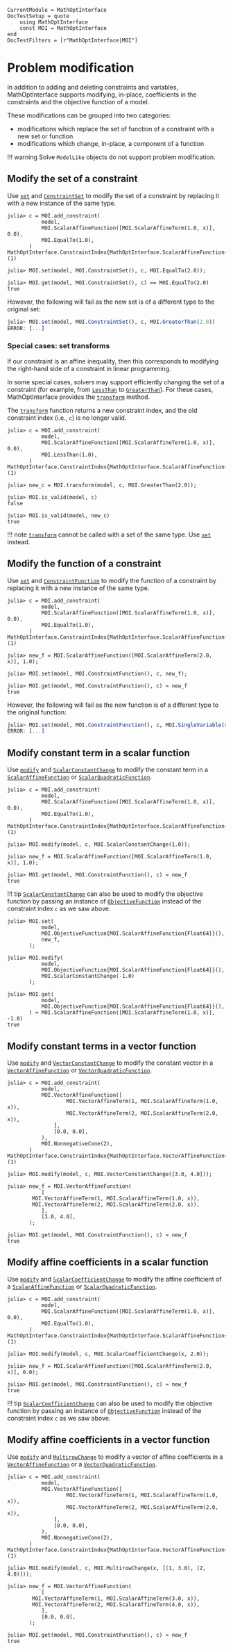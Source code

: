 ```@meta
CurrentModule = MathOptInterface
DocTestSetup = quote
    using MathOptInterface
    const MOI = MathOptInterface
end
DocTestFilters = [r"MathOptInterface|MOI"]
```

# Problem modification

In addition to adding and deleting constraints and variables, MathOptInterface
supports modifying, in-place, coefficients in the constraints and the objective
function of a model.

These modifications can be grouped into two categories:
 * modifications which replace the set of function of a constraint with a new
   set or function
 * modifications which change, in-place, a component of a function

!!! warning
    Solve `ModelLike` objects do not support problem modification.

## Modify the set of a constraint

Use [`set`](@ref) and [`ConstraintSet`](@ref) to modify the set of a constraint
by replacing it with a new instance of the same type.

```jldoctest modify_set; setup=:(model = MOI.Utilities.Model{Float64}(); x = MOI.add_variable(model))
julia> c = MOI.add_constraint(
           model,
           MOI.ScalarAffineFunction([MOI.ScalarAffineTerm(1.0, x)], 0.0),
           MOI.EqualTo(1.0),
       )
MathOptInterface.ConstraintIndex{MathOptInterface.ScalarAffineFunction{Float64},MathOptInterface.EqualTo{Float64}}(1)

julia> MOI.set(model, MOI.ConstraintSet(), c, MOI.EqualTo(2.0));

julia> MOI.get(model, MOI.ConstraintSet(), c) == MOI.EqualTo(2.0)
true
```


However, the following will fail as the new set is of a different type to the
original set:
```julia
julia> MOI.set(model, MOI.ConstraintSet(), c, MOI.GreaterThan(2.0))
ERROR: [...]
```

### Special cases: set transforms

If our constraint is an affine inequality, then this corresponds to modifying
the right-hand side of a constraint in linear programming.

In some special cases, solvers may support efficiently changing the set of a
constraint (for example, from [`LessThan`](@ref) to [`GreaterThan`](@ref)). For
these cases, MathOptInterface provides the [`transform`](@ref) method.

The [`transform`](@ref) function returns a new constraint index, and the old
constraint index (i.e., `c`) is no longer valid.

```jldoctest transform_set; setup=:(model = MOI.Utilities.Model{Float64}(); x = MOI.add_variable(model))
julia> c = MOI.add_constraint(
           model,
           MOI.ScalarAffineFunction([MOI.ScalarAffineTerm(1.0, x)], 0.0),
           MOI.LessThan(1.0),
       )
MathOptInterface.ConstraintIndex{MathOptInterface.ScalarAffineFunction{Float64},MathOptInterface.LessThan{Float64}}(1)

julia> new_c = MOI.transform(model, c, MOI.GreaterThan(2.0));

julia> MOI.is_valid(model, c)
false

julia> MOI.is_valid(model, new_c)
true
```

!!! note
    [`transform`](@ref) cannot be called with a set of the same type. Use
    [`set`](@ref) instead.

## Modify the function of a constraint

Use [`set`](@ref) and [`ConstraintFunction`](@ref) to modify the function of a
constraint by replacing it with a new instance of the same type.

```jldoctest modify_function; setup=:(model = MOI.Utilities.Model{Float64}(); x = MOI.add_variable(model))
julia> c = MOI.add_constraint(
           model,
           MOI.ScalarAffineFunction([MOI.ScalarAffineTerm(1.0, x)], 0.0),
           MOI.EqualTo(1.0),
       )
MathOptInterface.ConstraintIndex{MathOptInterface.ScalarAffineFunction{Float64},MathOptInterface.EqualTo{Float64}}(1)

julia> new_f = MOI.ScalarAffineFunction([MOI.ScalarAffineTerm(2.0, x)], 1.0);

julia> MOI.set(model, MOI.ConstraintFunction(), c, new_f);

julia> MOI.get(model, MOI.ConstraintFunction(), c) ≈ new_f
true
```

However, the following will fail as the new function is of a different type to
the original function:
```julia
julia> MOI.set(model, MOI.ConstraintFunction(), c, MOI.SingleVariable(x))
ERROR: [...]
```

## Modify constant term in a scalar function

Use [`modify`](@ref) and [`ScalarConstantChange`](@ref) to modify the constant
term in a [`ScalarAffineFunction`](@ref) or [`ScalarQuadraticFunction`](@ref).

```jldoctest scalar_constant_change; setup=:(model = MOI.Utilities.Model{Float64}(); x = MOI.add_variable(model))
julia> c = MOI.add_constraint(
           model,
           MOI.ScalarAffineFunction([MOI.ScalarAffineTerm(1.0, x)], 0.0),
           MOI.EqualTo(1.0),
       )
MathOptInterface.ConstraintIndex{MathOptInterface.ScalarAffineFunction{Float64},MathOptInterface.EqualTo{Float64}}(1)

julia> MOI.modify(model, c, MOI.ScalarConstantChange(1.0));

julia> new_f = MOI.ScalarAffineFunction([MOI.ScalarAffineTerm(1.0, x)], 1.0);

julia> MOI.get(model, MOI.ConstraintFunction(), c) ≈ new_f
true
```

!!! tip
    [`ScalarConstantChange`](@ref) can also be used to modify the objective
    function by passing an instance of [`ObjectiveFunction`](@ref) instead of
    the constraint index `c` as we saw above.

```jldoctest scalar_constant_change
julia> MOI.set(
           model,
           MOI.ObjectiveFunction{MOI.ScalarAffineFunction{Float64}}(),
           new_f,
       );

julia> MOI.modify(
           model,
           MOI.ObjectiveFunction{MOI.ScalarAffineFunction{Float64}}(),
           MOI.ScalarConstantChange(-1.0)
       );

julia> MOI.get(
           model,
           MOI.ObjectiveFunction{MOI.ScalarAffineFunction{Float64}}(),
       ) ≈ MOI.ScalarAffineFunction([MOI.ScalarAffineTerm(1.0, x)], -1.0)
true
```

## Modify constant terms in a vector function

Use [`modify`](@ref) and [`VectorConstantChange`](@ref) to modify the constant
vector in a [`VectorAffineFunction`](@ref) or [`VectorQuadraticFunction`](@ref).

```jldoctest vector_constant_change; setup=:(model = MOI.Utilities.Model{Float64}(); x = MOI.add_variable(model))
julia> c = MOI.add_constraint(
           model,
           MOI.VectorAffineFunction([
                   MOI.VectorAffineTerm(1, MOI.ScalarAffineTerm(1.0, x)),
                   MOI.VectorAffineTerm(2, MOI.ScalarAffineTerm(2.0, x)),
               ],
               [0.0, 0.0],
           ),
           MOI.NonnegativeCone(2),
       )
MathOptInterface.ConstraintIndex{MathOptInterface.VectorAffineFunction{Float64},MathOptInterface.NonnegativeCone}(1)

julia> MOI.modify(model, c, MOI.VectorConstantChange([3.0, 4.0]));

julia> new_f = MOI.VectorAffineFunction(
           [
        MOI.VectorAffineTerm(1, MOI.ScalarAffineTerm(1.0, x)),
        MOI.VectorAffineTerm(2, MOI.ScalarAffineTerm(2.0, x)),
           ],
           [3.0, 4.0],
       );

julia> MOI.get(model, MOI.ConstraintFunction(), c) ≈ new_f
true
```

## Modify affine coefficients in a scalar function

Use [`modify`](@ref) and [`ScalarCoefficientChange`](@ref) to modify the affine
coefficient of a [`ScalarAffineFunction`](@ref) or [`ScalarQuadraticFunction`](@ref).

```jldoctest scalar_coefficient_change; setup=:(model = MOI.Utilities.Model{Float64}(); x = MOI.add_variable(model))
julia> c = MOI.add_constraint(
           model,
           MOI.ScalarAffineFunction([MOI.ScalarAffineTerm(1.0, x)], 0.0),
           MOI.EqualTo(1.0),
       )
MathOptInterface.ConstraintIndex{MathOptInterface.ScalarAffineFunction{Float64},MathOptInterface.EqualTo{Float64}}(1)

julia> MOI.modify(model, c, MOI.ScalarCoefficientChange(x, 2.0));

julia> new_f = MOI.ScalarAffineFunction([MOI.ScalarAffineTerm(2.0, x)], 0.0);

julia> MOI.get(model, MOI.ConstraintFunction(), c) ≈ new_f
true
```

!!! tip
    [`ScalarCoefficientChange`](@ref) can also be used to modify the objective
    function by passing an instance of [`ObjectiveFunction`](@ref) instead of
    the constraint index `c` as we saw above.

## Modify affine coefficients in a vector function

Use [`modify`](@ref) and [`MultirowChange`](@ref) to modify a vector of affine
coefficients in a [`VectorAffineFunction`](@ref) or a [`VectorQuadraticFunction`](@ref).

```jldoctest multirow_change; setup=:(model = MOI.Utilities.Model{Float64}(); x = MOI.add_variable(model))
julia> c = MOI.add_constraint(
           model,
           MOI.VectorAffineFunction([
                   MOI.VectorAffineTerm(1, MOI.ScalarAffineTerm(1.0, x)),
                   MOI.VectorAffineTerm(2, MOI.ScalarAffineTerm(2.0, x)),
               ],
               [0.0, 0.0],
           ),
           MOI.NonnegativeCone(2),
       )
MathOptInterface.ConstraintIndex{MathOptInterface.VectorAffineFunction{Float64},MathOptInterface.NonnegativeCone}(1)

julia> MOI.modify(model, c, MOI.MultirowChange(x, [(1, 3.0), (2, 4.0)]));

julia> new_f = MOI.VectorAffineFunction(
           [
        MOI.VectorAffineTerm(1, MOI.ScalarAffineTerm(3.0, x)),
        MOI.VectorAffineTerm(2, MOI.ScalarAffineTerm(4.0, x)),
           ],
           [0.0, 0.0],
       );

julia> MOI.get(model, MOI.ConstraintFunction(), c) ≈ new_f
true
```
